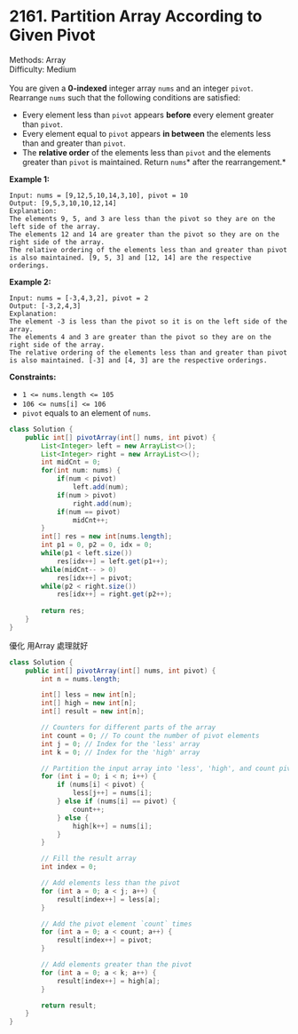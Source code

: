 # 2161. Partition Array According to Given Pivot  

  Methods: Array </br> Difficulty: Medium </br> </br>You are given a **0-indexed** integer array `nums` and an integer `pivot`. Rearrange `nums` such that the following conditions are satisfied:

- Every element less than `pivot` appears **before** every element greater than `pivot`.
- Every element equal to `pivot` appears **in between** the elements less than and greater than `pivot`.
- The **relative order** of the elements less than `pivot` and the elements greater than `pivot` is maintained.
Return `nums`* after the rearrangement.*

**Example 1:**

```plain text
Input: nums = [9,12,5,10,14,3,10], pivot = 10
Output: [9,5,3,10,10,12,14]
Explanation:
The elements 9, 5, and 3 are less than the pivot so they are on the left side of the array.
The elements 12 and 14 are greater than the pivot so they are on the right side of the array.
The relative ordering of the elements less than and greater than pivot is also maintained. [9, 5, 3] and [12, 14] are the respective orderings.

```

**Example 2:**

```plain text
Input: nums = [-3,4,3,2], pivot = 2
Output: [-3,2,4,3]
Explanation:
The element -3 is less than the pivot so it is on the left side of the array.
The elements 4 and 3 are greater than the pivot so they are on the right side of the array.
The relative ordering of the elements less than and greater than pivot is also maintained. [-3] and [4, 3] are the respective orderings.

```

**Constraints:**

- `1 <= nums.length <= 105`
- `106 <= nums[i] <= 106`
- `pivot` equals to an element of `nums`. 
```java
class Solution {
    public int[] pivotArray(int[] nums, int pivot) {
        List<Integer> left = new ArrayList<>();
        List<Integer> right = new ArrayList<>();
        int midCnt = 0;
        for(int num: nums) {
            if(num < pivot) 
                left.add(num);
            if(num > pivot)
                right.add(num);
            if(num == pivot)
                midCnt++;
        }
        int[] res = new int[nums.length];
        int p1 = 0, p2 = 0, idx = 0;
        while(p1 < left.size())
            res[idx++] = left.get(p1++);
        while(midCnt-- > 0)
            res[idx++] = pivot;
        while(p2 < right.size())
            res[idx++] = right.get(p2++);
            
        return res;
    }
}
```

優化 用Array 處理就好 

```java
class Solution {
    public int[] pivotArray(int[] nums, int pivot) {
        int n = nums.length;

        int[] less = new int[n];
        int[] high = new int[n];
        int[] result = new int[n];

        // Counters for different parts of the array
        int count = 0; // To count the number of pivot elements
        int j = 0; // Index for the 'less' array
        int k = 0; // Index for the 'high' array

        // Partition the input array into 'less', 'high', and count pivot occurrences
        for (int i = 0; i < n; i++) {
            if (nums[i] < pivot) {
                less[j++] = nums[i];
            } else if (nums[i] == pivot) {
                count++;
            } else {
                high[k++] = nums[i];
            }
        }

        // Fill the result array
        int index = 0;

        // Add elements less than the pivot
        for (int a = 0; a < j; a++) {
            result[index++] = less[a];
        }

        // Add the pivot element `count` times
        for (int a = 0; a < count; a++) {
            result[index++] = pivot;
        }

        // Add elements greater than the pivot
        for (int a = 0; a < k; a++) {
            result[index++] = high[a];
        }

        return result;
    }
}
```

